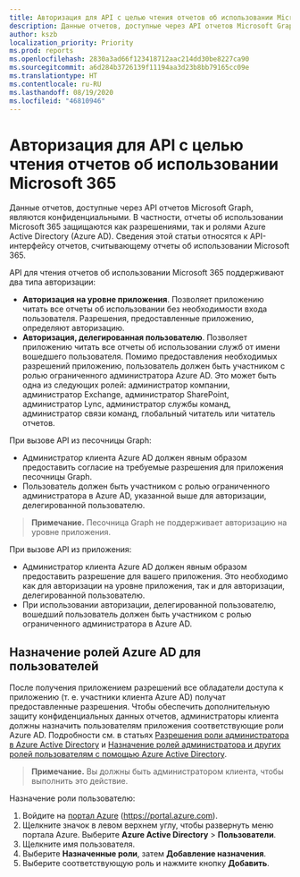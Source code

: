 ```yaml
---
title: Авторизация для API с целью чтения отчетов об использовании Microsoft 365
description: Данные отчетов, доступные через API отчетов Microsoft Graph, являются конфиденциальными и защищаются как разрешениями, так и ролями Azure Active Directory (Azure AD).
author: kszb
localization_priority: Priority
ms.prod: reports
ms.openlocfilehash: 2830a3ad66f123418712aac214dd30be8227ca90
ms.sourcegitcommit: a6d284b3726139f11194aa3d23b8bb79165cc09e
ms.translationtype: HT
ms.contentlocale: ru-RU
ms.lasthandoff: 08/19/2020
ms.locfileid: "46810946"
---
```

# <a name="authorization-for-apis-to-read-microsoft-365-usage-reports"></a>Авторизация для API с целью чтения отчетов об использовании Microsoft 365

Данные отчетов, доступные через API отчетов Microsoft Graph, являются конфиденциальными. В частности, отчеты об использовании Microsoft 365 защищаются как разрешениями, так и ролями Azure Active Directory (Azure AD). Сведения этой статьи относятся к API-интерфейсу отчетов, считывающему отчеты об использовании Microsoft 365.

API для чтения отчетов об использовании Microsoft 365 поддерживают два типа авторизации:

- **Авторизация на уровне приложения**. Позволяет приложению читать все отчеты об использовании без необходимости входа пользователя. Разрешения, предоставленные приложению, определяют авторизацию.
- **Авторизация, делегированная пользователю**. Позволяет приложению читать все отчеты об использовании служб от имени вошедшего пользователя. Помимо предоставления необходимых разрешений приложению, пользователь должен быть участником с ролью ограниченного администратора Azure AD. Это может быть одна из следующих ролей: администратор компании, администратор Exchange, администратор SharePoint, администратор Lync, администратор службы команд, администратор связи команд, глобальный читатель или читатель отчетов.

При вызове API из песочницы Graph:

- Администратор клиента Azure AD должен явным образом предоставить согласие на требуемые разрешения для приложения песочницы Graph.
- Пользователь должен быть участником с ролью ограниченного администратора в Azure AD, указанной выше для авторизации, делегированной пользователю.

>**Примечание.** Песочница Graph не поддерживает авторизацию на уровне приложения.

При вызове API из приложения:

- Администратор клиента Azure AD должен явным образом предоставить разрешение для вашего приложения. Это необходимо как для авторизации на уровне приложения, так и для авторизации, делегированной пользователю.
- При использовании авторизации, делегированной пользователю, вошедший пользователь должен быть участником с ролью ограниченного администратора в Azure AD.

## <a name="assign-azure-ad-roles-to-users"></a>Назначение ролей Azure AD для пользователей

После получения приложением разрешений все обладатели доступа к приложению (т. е. участники клиента Azure AD) получат предоставленные разрешения. Чтобы обеспечить дополнительную защиту конфиденциальных данных отчетов, администраторы клиента должны назначить пользователям приложения соответствующие роли Azure AD. Подробности см. в статьях [Разрешения роли администратора в Azure Active Directory](https://docs.microsoft.com/azure/active-directory/active-directory-assign-admin-roles-azure-portal) и [Назначение ролей администратора и других ролей пользователям с помощью Azure Active Directory](https://docs.microsoft.com/azure/active-directory/active-directory-users-assign-role-azure-portal).

>**Примечание.** Вы должны быть администратором клиента, чтобы выполнить это действие.

Назначение роли пользователю:

1. Войдите на [портал Azure](https://portal.azure.com) (https://portal.azure.com).
2. Щелкните значок в левом верхнем углу, чтобы развернуть меню портала Azure. Выберите **Azure Active Directory** > **Пользователи**.
3. Щелкните имя пользователя.
4. Выберите **Назначенные роли**, затем **Добавление назначения**.
5. Выберите соответствующую роль и нажмите кнопку **Добавить**.
